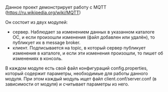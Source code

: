 Данное проект демонстрирует работу с MQTT (https://ru.wikipedia.org/wiki/MQTT)

Он состоит из двух модулей:
- сервер. Наблюдает за изменением данных в указанном каталоге ОС, и если произошли изменения (файл добавлен или удалён), то публикует их в message broker.
- клиент. Подписывается на topic, в который сервер публикует изменения в каталоге, и если эти изменения произошли, то пишет об изменениях в консоль.

В каждом модуле есть свой файл конфигураций config.properties, который содержит параметры, необходимые для работы данного модуля.
При этом каждый модуль ищет файл client.conf/server.conf (в зависимости от модуля) и считывает параметры из него.